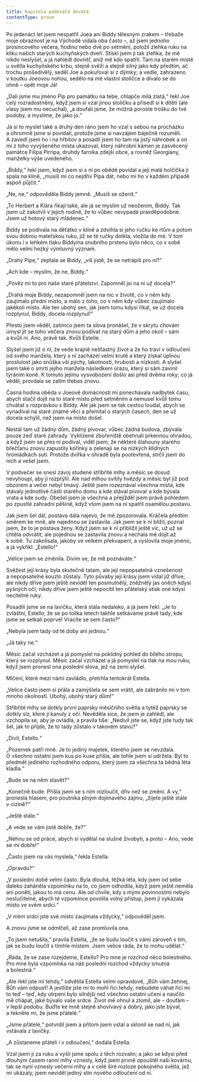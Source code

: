 ```yaml
---
title: Kapitola padesátá devátá
contentType: prose
---
```


<section>

Po jedenáct let jsem nespatřil Joea ani Biddy tělesným zrakem – třebaže moje obraznost je na Východě vídala oba často –, až jsem jednoho prosincového večera, hodinu nebo dvě po setmění, položil zlehka ruku na kliku našich starých kuchyňských dveří. Stiskl jsem ji tak zlehka, že mě nikdo neslyšel, a já nahlédl dovnitř, aniž mě kdo spatřil. Tam na starém místě u světla kuchyňského krbu, stejně svěží a stejně silný jako kdy předtím, ač trochu prošedivělý, seděl Joe a pokuřoval si z dýmky; a vedle, zahrazeno v koutku Joeovou nohou, sedělo na mé vlastní stoličce a dívalo se do ohně – opět moje Já!

„Dali jsme mu jméno Pip pro památku na tebe, chlapče milá zlatá,“ řekl Joe celý rozradostněný, když jsem si vzal jinou stoličku a přisedl si k dítěti (ale vlasy jsem mu necuchal), „a doufali jsme, že možná poroste trošku do tvé podoby, a myslíme, že jako jo.“

Já si to myslel také a druhý den ráno jsem ho vzal s sebou na procházku a ohromně jsme si povídali, protože jsme si navzájem báječně rozuměli. A zavedl jsem ho i na hřbitov a posadil jsem ho tam na jistý náhrobek a on mi z toho vyvýšeného místa ukazoval, který náhrobní kámen je zasvěcený památce Filipa Pirripa, druhdy farníka zdejší obce, a rovněž Georgiany, manželky výše uvedeného.

„Biddy,“ řekl jsem, když jsem si s ní po obědě povídal a její malá holčička jí spala na klíně, „musíš mi co nejdřív Pipa dát, nebo mi ho v každém případě aspoň půjčit.“

„Ne, ne,“ odpověděla Biddy jemně. „Musíš se oženit.“

„To Herbert a Klára říkají také, ale já se myslím už neožením, Biddy. Tak jsem už zakotvil v jejich rodině, že to vůbec nevypadá pravděpodobné. Jsem už hotový starý mládenec.“

Biddy se podívala na děťátko v klíně a zdvihla si jeho ručku ke rtům a potom svou dobrou mateřskou ruku, jíž se té ručky dotkla, vložila do mé. V tom úkonu i v lehkém tlaku Biddyina snubního prstenu bylo něco, co v sobě mělo velmi hezký výmluvný význam.

„Drahý Pipe,“ zeptala se Biddy, „víš jistě, že se netrápíš pro ni?“

„Ach kde – myslím, že ne, Biddy.“

„Pověz mi to pro naše staré přátelství. Zapomněl jsi na ni už docela?“

„Drahá moje Biddy, nezapomněl jsem na nic v životě, co v něm kdy zaujímalo přední místo, a málo z toho, co v něm kdy vůbec zaujímalo jakékoli místo. Ale ten ubohý sen, jak jsem tomu kdysi říkal, se už docela rozplynul, Biddy, docela rozplynul!“

Přesto jsem věděl, zatímco jsem ta slova pronášel, že v skrytu chovám úmysl jít se toho večera znovu podívat na starý dům a jeho okolí – sám a kvůli ní. Ano, právě tak. Kvůli Estelle.

Slyšel jsem již o ní, že vede krajně nešťastný život a že ho tráví v odloučení od svého manžela, který s ní zacházel velmi krutě a který získal úplnou proslulost jako snůška vší pýchy, lakotnosti, hrubosti a nízkosti. A slyšel jsem také o smrti jejího manžela následkem úrazu, který si sám zavinil týráním koně. K tomuto jejímu vysvobození došlo asi před dvěma roky; co já věděl, provdala se zatím třebas znovu.

Časná hodina oběda v Joeově domácnosti mi ponechávala nad­bytek času, abych stačil dojít na to staré místo před setměním a nemusel kvůli tomu chvátat s rozprávkou s Biddy. Ale jak jsem se tak cestou loudal, abych se vynadíval na staré známé věci a přemítal o starých časech, den se už docela schýlil, než jsem na místo došel.

Nestál tam už žádný dům, žádný pivovar, vůbec žádná budova, zbývala pouze zeď staré zahrady. Vyklizené zbořeniště obehnali prkennou ohradou, a když jsem se přes ni podíval, viděl jsem, že některé šlahouny starého břečťanu znovu zapustily kořínky a zelenají se na nízkých klidných hromádkách suti. Protože dvířka v ohradě byla pootevřená, strčil jsem do nich a vešel jsem.

V podvečer se snesl závoj studené stříbřité mlhy a měsíc se dosud nevyhoupl, aby ji rozptýlil. Ale nad mlhou svítily hvězdy a měsíc byl již pod obzorem a večer nebyl tmavý. Ještě jsem rozeznával všechna místa, kde stávaly jednotlivé části starého domu a kde stával pivovar a kde bývala vrata a kde sudy. Obešel jsem je všechna a přejížděl jsem právě pohledem po zpustlé zahradní pěšině, když vtom jsem na ní spatřil osamělou postavu.

Jak jsem šel dál, postava dala najevo, že mě zpozorovala. Kráčela předtím směrem ke mně, ale najednou se zastavila. Jak jsem se k ní blížil, poznal jsem, že to je postava ženy. Když jsem se k ní přiblížil ještě víc, už už se chtěla odvrátit, ale pojednou se zastavila znovu a nechala mě dojít až k sobě. Tu zakolísala, jakoby ve velkém překvapení, a vyslovila moje jméno, a já vykřikl: „Estello!“

„Velice jsem se změnila. Divím se, že mě poznáváte.“

Svěžest její krásy byla skutečně tatam, ale její nepopsatelná vznešenost a nepopsatelné kouzlo zůstaly. Tyto půvaby její krásy jsem vídal již dříve; ale nikdy dříve jsem ještě neviděl ten posmutnělý, zněžnělý jas oněch kdysi pyšných očí; nikdy dříve jsem ještě nepocítil ten přátelský stisk oné kdysi necitelné ruky.

Posadili jsme se na lavičku, která stála nedaleko, a já jsem řekl: „Je to zvláštní, Estello, že se po tolika letech takhle setkáváme právě tady, kde jsme se setkali poprvé! Vracíte se sem často?“

„Nebyla jsem tady od té doby ani jednou.“

„Já taky ne.“

Měsíc začal vzcházet a já pomyslel na poklidný pohled do bílého stropu, který se rozplynul. Měsíc začal vzcházet a já pomyslel na tlak na mou ruku, když jsem pronesl ona poslední slova, jež na zemi slyšel.

Mlčení, které mezi námi zavládlo, přetrhla tentokrát Estella.

„Velice často jsem si přála a zamýšlela se sem vrátit, ale zabránilo mi v tom mnoho okolností. Ubohý, ubohý starý dům!“

Stříbřité mlhy se dotkly první paprsky měsíčního světla a tytéž paprsky se dotkly slz, které jí kanuly z očí. Nevěděla sice, že jsem je zahlédl, ale vzchopila se, aby je ovládla, a pravila tiše: „Nedivil jste se, když jste tudy tak šel, jak to přijde, že to tady zůstalo v takovém stavu?“

„Divil, Estello.“

„Pozemek patří mně. Je to jediný majetek, kterého jsem se nevzdala. O všechno ostatní jsem kus po kuse přišla, ale tohle jsem si udržela. Byl to předmět jediného rozhodného odporu, který jsem za všechna ta bědná léta kladla.“

„Bude se na něm stavět?“

„Konečně bude. Přišla jsem se s ním rozloučit, dřív než se změní. A vy,“ pronesla hlasem, pro poutníka plným dojímavého zájmu, „žijete ještě stále v cizině?“

„Ještě stále.“

„A vede se vám jistě dobře, že?“

„Nehnu se od práce, abych si vydělal na slušné živobytí, a proto – Ano, vede se mi dobře!“

„Často jsem na vás myslela,“ řekla Estella.

„Opravdu?“

„V poslední době velmi často. Byla dlouhá, těžká léta, kdy jsem od sebe daleko zaháněla vzpomínku na to, co jsem odhodila, když jsem ještě neměla ani ponětí, jakou to má cenu. Ale od chvíle, kdy s mými povinnostmi nebylo neslučitelné, abych té vzpomínce povolila volný přístup, jsem jí vykázala místo ve svém srdci.“

„V mém srdci jste své místo zaujímala vždycky,“ odpověděl jsem.

A znovu jsme se odmlčeli, až zase promluvila ona.

„To jsem netušila,“ pravila Estella, „že se budu loučit s vámi zároveň s tím, jak se budu loučit s tímhle místem. Jsem velice ráda, že to mohu udělat.“

„Ráda, že se zase rozejdeme, Estello? Pro mne je rozchod něco bolestného. Pro mne byla vzpomínka na náš poslední rozchod vždycky smutná a bolestná.“

„Ale řekl jste mi tehdy,“ odvětila Estella velmi opravdově, „Bůh vám žehnej, Bůh vám odpusť! A jestliže jste mi to mohl říci tehdy, nebudete váhat říci mi to teď – teď, kdy utrpení bylo silnější než všechno ostatní učení a naučilo mě chápat, jaké bývalo vaše srdce. Život mě ohnul a zlomil, ale – doufám – v lepší podobu. Buďte ke mně stejně shovívavý a dobrý, jako jste býval, a řekněte mi, že jsme přátelé.“

„Jsme přátelé,“ potvrdil jsem a přitom jsem vstal a sklonil se nad ní, jak vstávala z lavičky.

„A zůstaneme přáteli i v odloučení,“ dodala Estella.

Vzal jsem ji za ruku a vyšli jsme spolu z těch rozvalin; a jako se kdysi před dlouhým časem ranní mlhy vznesly, když jsem prvně opouštěl naši kovárnu, tak se nyní vznesly večerní mlhy a v celé širé rozloze pokojného světla, jež mi ukázaly, jsem neviděl jediný stín nového odloučení od ní.

</section>
